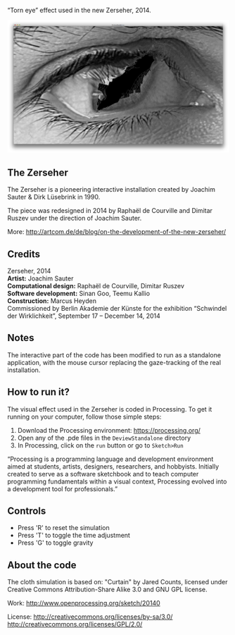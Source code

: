 
“Torn eye” effect used in the new Zerseher, 2014.

![Torn eye](https://github.com/artcom/Zerseher/blob/master/Screenshots/zerseher.png "Tearing the eye")

## The Zerseher
The Zerseher is a pioneering interactive installation created by Joachim Sauter & Dirk Lüsebrink in 1990.

The piece was redesigned in 2014 by Raphaël de Courville and Dimitar Ruszev under the direction of Joachim Sauter.

More: http://artcom.de/de/blog/on-the-development-of-the-new-zerseher/

## Credits
Zerseher, 2014  
**Artist:** Joachim Sauter  
**Computational design:** Raphaël de Courville, Dimitar Ruszev  
**Software development:** Sinan Goo, Teemu Kallio  
**Construction:** Marcus Heyden  
Commissioned by Berlin Akademie der Künste for the exhibition “Schwindel der Wirklichkeit”, September 17 – December 14, 2014

## Notes
The interactive part of the code has been modified to run as a standalone application, with the mouse cursor replacing the gaze-tracking of the real installation.

## How to run it?
The visual effect used in the Zerseher is coded in Processing. To get it running on your computer, follow those simple steps:

1. Download the Processing environment: https://processing.org/
2. Open any of the .pde files in the `DeviewStandalone` directory
3. In Processing, click on the `run` button or go to `Sketch>Run`

“Processing is a programming language and development environment aimed at students, artists, designers, researchers, and hobbyists. Initially created to serve as a software sketchbook and to teach computer programming fundamentals within a visual context, Processing evolved into a development tool for professionals.”

## Controls
* Press 'R' to reset the simulation
* Press 'T' to toggle the time adjustment
* Press 'G' to toggle gravity

## About the code
The cloth simulation is based on:
"Curtain" by Jared Counts, licensed under Creative Commons Attribution-Share Alike 3.0 and GNU GPL license.

Work: http://www.openprocessing.org/sketch/20140 

License:
http://creativecommons.org/licenses/by-sa/3.0/
http://creativecommons.org/licenses/GPL/2.0/
